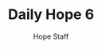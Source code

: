 ---
image: /assets/img/daily-hope-default-artwork.png
title: Daily Hope 6
number: 6
categories:
  - Daily Hope
author: Hope Staff
notes: Daily Hope 6
embed: >-
  <iframe src="https://open.spotify.com/embed/episode/6nmowzrQwUI3buyAYhwXys?utm_source=generator" width="400px" height="102px" frameborder=“0" scrolling=“no”></iframe>
---
